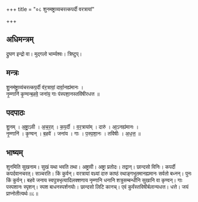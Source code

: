 +++
title = "०८ शुनमष्ट्राव्यचरत्कपर्दी वरत्रायां"

+++
## अधिमन्त्रम्
द्रुघण इन्द्रो वा। मुद्गलो भार्म्यश्वः। त्रिष्टुप्।

## मन्त्रः
शु॒नम॑ष्ट्रा॒व्य॑चरत्कप॒र्दी व॑र॒त्रायां॒ दार्वा॒नह्य॑मानः ।  
नृ॒म्णानि॑ कृ॒ण्वन्ब॒हवे॒ जना॑य॒ गाः प॑स्पशा॒नस्तवि॑षीरधत्त ॥

## पदपाठः
शु॒नम् । अ॒ष्ट्रा॒ऽवी । अ॒च॒र॒त् । क॒प॒र्दी । व॒र॒त्राया॑म् । दारु॑ । आ॒ऽनह्य॑मानः ।  
नृ॒म्णानि॑ । कृ॒ण्वन् । ब॒हवे॑ । जना॑य । गाः । प॒स्प॒शा॒नः । तवि॑षीः । अ॒ध॒त्त॒ ॥

## भाष्यम्
शुनमिति सुखनाम। सुखं यथा भवति तथा। अष्ट्रावी। अष्ट्रा प्रतोदः। तद्वान्। छान्दसो विनिः। कपर्दी कपर्दवानचरत्। सञ्चरति। किं कुर्वन्। वरत्रायां वध्र्यां दारु काष्ठं रथाङ्गभुतमानह्यमानः सर्वतो बध्नन्। पुनः किं कुर्वन्। बहवे जनाय स्वपुत्रभृत्यादिलक्शणाय नृम्णानि धनानि शत्रुसम्बन्धीनि सुखानि वा कृण्वन्। गाः पस्पशानः स्पृशन्। स्पश बाधनस्पर्शनयोः। छान्दसो लिटि कानच्। एवं कुर्वंस्तविषीर्बलान्यधत्त। धत्ते। जयं प्राप्नोतीत्यर्थः॥८॥